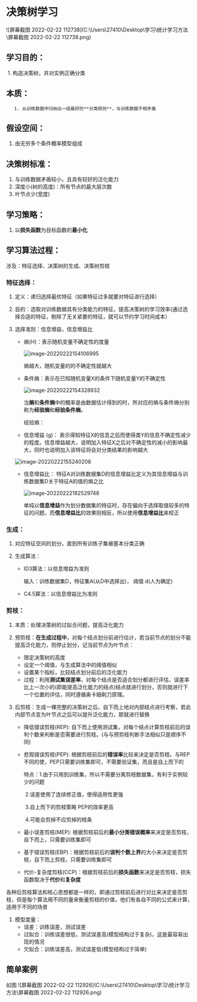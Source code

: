 # 决策树学习

![屏幕截图 2022-02-22 112738](C:\Users\27410\Desktop\学习\统计学习方法\屏幕截图 2022-02-22 112738.png)

## 学习目的：

​     1. 构造决策树，并对实例正确分类

## 本质：

       1. 从训练数据中归纳出一组最好的**分类规则**，与训练数据不相矛盾

## 假设空间：

1. 由无穷多个条件概率模型组成

## 决策树标准：

1. 与训练数据矛盾较小，且具有较好的泛化能力
2. 深度小(树的高度)：所有节点的最大层次数
3. 叶节点少(宽度)

## 学习策略：

1. 以**损失函数**为目标函数的**最小化**

## 学习算法过程：

涉及：特征选择、决策树的生成、决策树剪枝

### 特征选择：

1. 定义：递归选择最优特征（如果特征过多就要对特征进行选择）

2. 目的：选取对训练数据具有分类能力的特征，提高决策树的学习效率(通过选择合适的特征，剔除了无关紧要的特征，就可以节约学习时间成本）

3. 选择准则：信息增益，信息增益比

   * 熵(H)：表示随机变量不确定性的度量

      ![image-20220222154106995](C:\Users\27410\AppData\Roaming\Typora\typora-user-images\image-20220222154106995.png)

      熵越大，随机变量的的不确定性就越大

   * 条件熵：表示在已知随机变量X的条件下随机变量Y的不确定性

      ![image-20220222154328932](C:\Users\27410\AppData\Roaming\Typora\typora-user-images\image-20220222154328932.png)

     

     当**熵**和**条件熵**中的概率是由数据估计得到的时，所对应的熵与条件熵分别称为**经验熵**和**经验条件熵**。

     经验熵：

   * 信息增益 (g)： 表示得知特征X的信息之后而使得类Y的信息不确定性减少的程度。信息增益越大，说明加入特征X之后对不确定性的减小的影响最大，同时也说明加入该特征将会对分类结果的影响越大

   ![image-20220222155240208](C:\Users\27410\AppData\Roaming\Typora\typora-user-images\image-20220222155240208.png)

   * 信息增益比： 特征A对训练数据集D的信息增益比定义为其信息增益与训练数据集D关于特征A的值的熵之比

     ![image-20220222182529746](C:\Users\27410\AppData\Roaming\Typora\typora-user-images\image-20220222182529746.png)

     单纯以**信息增益**作为划分数据集的特征时，存在偏向于选择取值较多的特征的问题，而**信息增益比**的效果则相反，所以使用**信息增益比**来校正

### 生成：

1. 对应特征空间的划分，直到所有训练子集被基本分类正确

2. 生成算法：

   * ID3算法：以信息增益为准则

     输入：训练数据集D，特征集A(从D中选择出)， 阈值  d(人为确定)

   * C4.5算法：以信息增益比为准则

### 剪枝：

1. 本质：处理决策树的过拟合问题，提高泛化能力

2. 预剪枝：**在生成过程中**，对每个结点划分前进行估计，若当前节点的划分不能提高泛化能力，则停止划分，记当前节点为叶节点：
   * 限定决策树的高度
   * 设定一个阈值，与生成算法中的阈值相似
   * 设置某个指标，比较结点划分前后的泛化能力
   * 过程：利用**测试集误差率**，对每个结点是否适合划分都进行评估，误差率比上一次小的(即能提高泛化能力的结点)结点就进行划分，否则就进行下一个位置的评估，同时遵循奥卡姆剃刀原理。
   
3. 后剪枝：生成一棵完整的决策树之后，自下而上地对内部结点进行考察，若此内部节点变为叶节点之后可以提升泛化能力，那就进行替换

   * 降低错误剪枝(REP): 自下而上使用测试集，对每个结点计算剪枝前后的误判个数来判断是否需要进行剪枝。(与与预剪枝判断手法相似只是顺序不同)

   * 悲观错误剪枝(PEP): 根据剪枝前后的**错误率**比较来决定是否剪枝。与REP不同的使，PEP只需要训练集即可，不需要验证集，而且是自上而下的

       特点：1.由于只用到训练集，所以不需要分离剪枝数据集，有利于实例较少的问题

     ​             2.误差使用了连续修正值，使得适用性更强

     ​             3.自上而下的剪枝策略	PEP的效率更高

     ​             4.可能会剪掉不应剪掉的枝条

   * 最小误差剪枝(MEP): 根据剪枝前后的**最小分类错误概率**来决定是否剪枝，自下而上，只需要训练集即可
   * 基于错误剪枝(EBP)：根据剪枝前后的**误判个数上界**的大小来决定是否剪枝，自下而上剪枝，只需要训练集即可
   * 代价-复杂度剪枝(CCP)：根据剪枝前后的**损失函数**来决定是否剪枝，损失函数取决于**代价**和**复杂度**

​         各种后剪枝算法和核心思想都是一样的，即通过剪枝前后进行对比来决定是否剪枝，但是每个算法用不同的量来衡量剪枝的价值，他们有各自不同的公式来计算，适用于不同的场景

1. 模型度量：
   * 误差：训练误差，测试误差
   * 过拟合：训练误差很低，测试误差高(模型结构过于复杂)，这是最容易出现的情况
   * 欠拟合：训练误差高，测试误差低(模型结构过于简单)

## 简单案例

如图 ![屏幕截图 2022-02-22 112926](C:\Users\27410\Desktop\学习\统计学习方法\屏幕截图 2022-02-22 112926.png)

